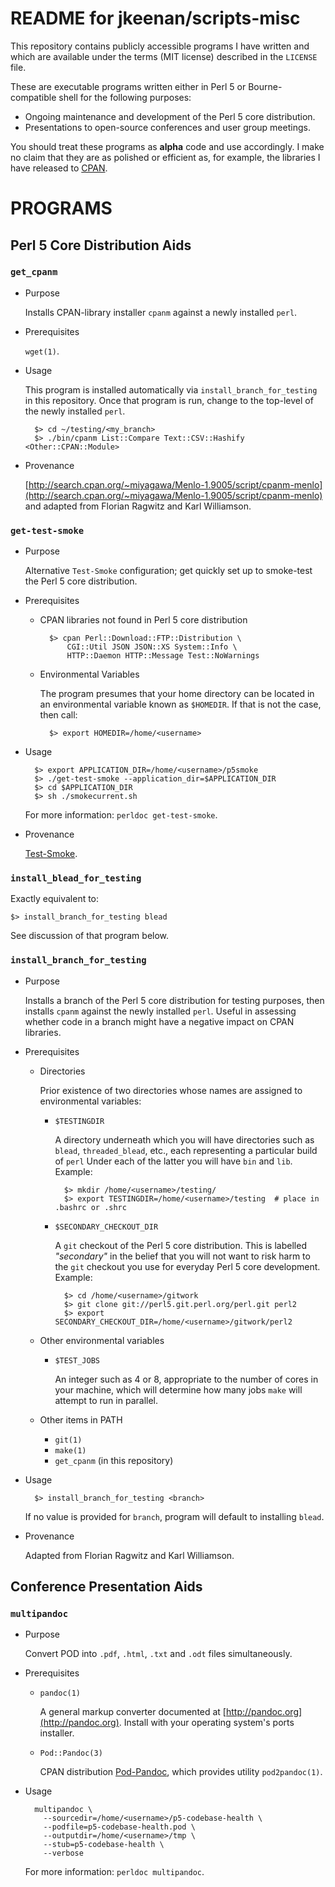 # README for jkeenan/scripts-misc

This repository contains publicly accessible programs I have written and which
are available under the terms (MIT license) described in the `LICENSE` file.

These are executable programs written either in Perl 5 or Bourne-compatible
shell for the following purposes:

- Ongoing maintenance and development of the Perl 5 core distribution.
- Presentations to open-source conferences and user group meetings.

You should treat these programs as **alpha** code and use accordingly.  I make
no claim that they are as polished or efficient as, for example, the libraries
I have released to [CPAN](http://search.cpan.org/~/jkeenan/).

# PROGRAMS

## Perl 5 Core Distribution Aids

### `get_cpanm`

- Purpose

    Installs CPAN-library installer `cpanm` against a newly installed `perl`.

- Prerequisites

    `wget(1)`.

- Usage

    This program is installed automatically via `install_branch_for_testing` in
    this repository.  Once that program is run, change to the top-level of the
    newly installed `perl`.

        $> cd ~/testing/<my_branch>
        $> ./bin/cpanm List::Compare Text::CSV::Hashify <Other::CPAN::Module>

- Provenance

    [http://search.cpan.org/~miyagawa/Menlo-1.9005/script/cpanm-menlo](http://search.cpan.org/~miyagawa/Menlo-1.9005/script/cpanm-menlo) and 
    adapted from Florian Ragwitz and Karl Williamson.

### `get-test-smoke`

- Purpose

    Alternative `Test-Smoke` configuration; get quickly set up to smoke-test the
    Perl 5 core distribution.

- Prerequisites
    - CPAN libraries not found in Perl 5 core distribution

            $> cpan Perl::Download::FTP::Distribution \
                CGI::Util JSON JSON::XS System::Info \
                HTTP::Daemon HTTP::Message Test::NoWarnings

    - Environmental Variables

        The program presumes that your home directory can be located in an
        environmental variable known as `$HOMEDIR`.  If that is not the case, then
        call:

            $> export HOMEDIR=/home/<username>
- Usage

        $> export APPLICATION_DIR=/home/<username>/p5smoke
        $> ./get-test-smoke --application_dir=$APPLICATION_DIR
        $> cd $APPLICATION_DIR
        $> sh ./smokecurrent.sh

    For more information:  `perldoc get-test-smoke`.

- Provenance

    [Test-Smoke](http://search.cpan.org/dist/Test-Smoke/).

### `install_blead_for_testing`

Exactly equivalent to:

    $> install_branch_for_testing blead

See discussion of that program below.

### `install_branch_for_testing`

- Purpose

    Installs a branch of the Perl 5 core distribution for testing purposes,
    then installs `cpanm` against the newly installed `perl`.  Useful in
    assessing whether code in a branch might have a negative impact on CPAN
    libraries.

- Prerequisites
    - Directories

        Prior existence of two directories whose names are assigned to environmental
        variables:

        - `$TESTINGDIR`

            A directory underneath which you will have directories such as `blead`,
            `threaded_blead`, etc., each representing a particular build of `perl`
            Under each of the latter you will have `bin` and `lib`.  Example:

                $> mkdir /home/<username>/testing/
                $> export TESTINGDIR=/home/<username>/testing  # place in .bashrc or .shrc

        - `$SECONDARY_CHECKOUT_DIR`

            A `git` checkout of the Perl 5 core distribution.  This is labelled
            _"secondary"_ in the belief that you will not want to risk harm to the `git`
            checkout you use for everyday Perl 5 core development.  Example:

                $> cd /home/<username>/gitwork
                $> git clone git://perl5.git.perl.org/perl.git perl2
                $> export SECONDARY_CHECKOUT_DIR=/home/<username>/gitwork/perl2

    - Other environmental variables
        - `$TEST_JOBS`

            An integer such as 4 or 8, appropriate to the number of cores in your machine,
            which will determine how many jobs `make` will attempt to run in parallel.
    - Other items in PATH
        - `git(1)`
        - `make(1)`
        - `get_cpanm` (in this repository)
- Usage

        $> install_branch_for_testing <branch>

    If no value is provided for `branch`, program will default to installing
    `blead`.

- Provenance

    Adapted from Florian Ragwitz and Karl Williamson.

## Conference Presentation Aids

### `multipandoc`

- Purpose

    Convert POD into `.pdf`, `.html`, `.txt` and `.odt` files simultaneously.

- Prerequisites
    - `pandoc(1)`

        A general markup converter documented at [http://pandoc.org](http://pandoc.org).  Install with
        your operating system's ports installer.

    - `Pod::Pandoc(3)`

        CPAN distribution [Pod-Pandoc](http://search.cpan.org/dist/Pod-Pandoc/), which
        provides utility `pod2pandoc(1)`.
- Usage

        multipandoc \
          --sourcedir=/home/<username>/p5-codebase-health \
          --podfile=p5-codebase-health.pod \
          --outputdir=/home/<username>/tmp \
          --stub=p5-codebase-health \
          --verbose

    For more information:  `perldoc multipandoc`.
